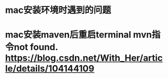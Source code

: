 # mac安装环境时遇到的问题

# mac安装maven后重启terminal mvn指令not found. https://blog.csdn.net/With_Her/article/details/104144109
